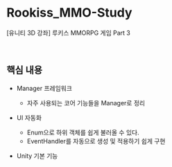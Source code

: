 # Rookiss_MMO-Study
[유니티 3D 강좌] 루키스 MMORPG 게임 Part 3

<br>

## 핵심 내용
+ Manager 프레임워크
  - 자주 사용되는 코어 기능들을 Manager로 정리
    
+ UI 자동화
  - Enum으로 하위 객체를 쉽게 불러올 수 있다.
  - EventHandler를 자동으로 생성 및 적용하기 쉽게 구현
    
+ Unity 기본 기능
